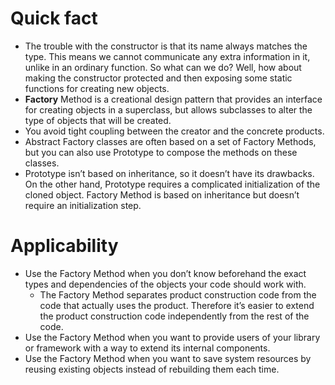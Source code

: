 # Quick fact
- The trouble with the constructor is that its name always matches the type. This means we cannot communicate any extra information in it, unlike in an ordinary function. So what can we do? Well, how about making the constructor protected and then exposing some static functions for creating new objects.
- **Factory** Method is a creational design pattern that provides an interface for creating objects in a superclass, but allows subclasses to alter the type of objects that will be created.
- You avoid tight coupling between the creator and the concrete products.
- Abstract Factory classes are often based on a set of Factory Methods, but you can also use Prototype to compose the methods on these classes.
- Prototype isn’t based on inheritance, so it doesn’t have its drawbacks. On the other hand, Prototype requires a complicated initialization of the cloned object. Factory Method is based on inheritance but doesn’t require an initialization step.

# Applicability

- Use the Factory Method when you don’t know beforehand the exact types and dependencies of the objects your code should work with.
  - The Factory Method separates product construction code from the code that actually uses the product. Therefore it’s easier to extend the product construction code independently from the rest of the code.
- Use the Factory Method when you want to provide users of your library or framework with a way to extend its internal components.
- Use the Factory Method when you want to save system resources by reusing existing objects instead of rebuilding them each time.

